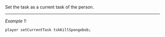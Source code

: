 Set the task as a current task of the person.


---
*Example 1:*
```sqf
player setCurrentTask tskKillSpongebob;
```